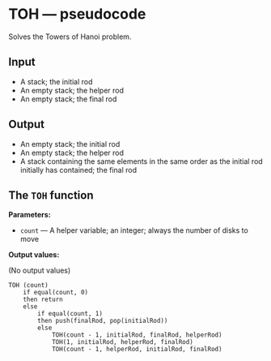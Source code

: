 # TOH — pseudocode

Solves the Towers of Hanoi problem.

## Input

- A stack; the initial rod
- An empty stack; the helper rod
- An empty stack; the final rod

## Output

- An empty stack; the initial rod
- An empty stack; the helper rod
- A stack containing the same elements in the same order as the initial rod initially has contained; the final rod

## The `TOH` function

**Parameters:**

- `count` — A helper variable; an integer; always the number of disks to move

**Output values:**

(No output values)

```
TOH (count)
	if equal(count, 0)
	then return
	else
		if equal(count, 1)
		then push(finalRod, pop(initialRod))
		else
			TOH(count - 1, initialRod, finalRod, helperRod)
			TOH(1, initialRod, helperRod, finalRod)
			TOH(count - 1, helperRod, initialRod, finalRod)
```